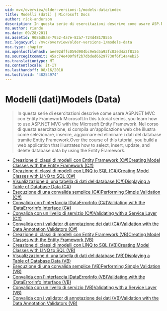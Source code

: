 ```yaml
---
uid: mvc/overview/older-versions-1/models-data/index
title: Modelli (dati) | Microsoft Docs
author: rick-anderson
description: In questa serie di esercitazioni descrive come usare ASP.NET MVC con Entity Framework Microsoft. Nel corso di questa esercitazione, si compila un'applicazione web...
ms.author: riande
ms.date: 09/28/2011
ms.assetid: 9086d8a8-7952-4a7e-82a7-724d48178555
msc.legacyurl: /mvc/overview/older-versions-1/models-data
msc.type: chapter
ms.openlocfilehash: aee92dffc059d984bc9e5d5a93fc03ed4a2f8136
ms.sourcegitcommit: 45ac74e400f9f2b7dbded66297730f6f14a4eb25
ms.translationtype: MT
ms.contentlocale: it-IT
ms.lasthandoff: 08/16/2018
ms.locfileid: "48254974"
---
```

<a name="models-data"></a><span data-ttu-id="ae5ba-104">Modelli (dati)</span><span class="sxs-lookup"><span data-stu-id="ae5ba-104">Models (Data)</span></span>
====================
> <span data-ttu-id="ae5ba-105">In questa serie di esercitazioni descrive come usare ASP.NET MVC con Entity Framework Microsoft.</span><span class="sxs-lookup"><span data-stu-id="ae5ba-105">In this tutorial series, you learn how to use ASP.NET MVC with the Microsoft Entity Framework.</span></span> <span data-ttu-id="ae5ba-106">Nel corso di questa esercitazione, si compila un'applicazione web che illustra come selezionare, inserire, aggiornare ed eliminare i dati del database tramite Entity Framework.</span><span class="sxs-lookup"><span data-stu-id="ae5ba-106">Over the course of this tutorial, you build a web application that illustrates how to select, insert, update, and delete database data by using the Entity Framework.</span></span>


- [<span data-ttu-id="ae5ba-107">Creazione di classi di modelli con Entity Framework (C#)</span><span class="sxs-lookup"><span data-stu-id="ae5ba-107">Creating Model Classes with the Entity Framework (C#)</span></span>](creating-model-classes-with-the-entity-framework-cs.md)
- [<span data-ttu-id="ae5ba-108">Creazione di classi di modelli con LINQ to SQL (C#)</span><span class="sxs-lookup"><span data-stu-id="ae5ba-108">Creating Model Classes with LINQ to SQL (C#)</span></span>](creating-model-classes-with-linq-to-sql-cs.md)
- [<span data-ttu-id="ae5ba-109">Visualizzazione di una tabella di dati del database (C#)</span><span class="sxs-lookup"><span data-stu-id="ae5ba-109">Displaying a Table of Database Data (C#)</span></span>](displaying-a-table-of-database-data-cs.md)
- [<span data-ttu-id="ae5ba-110">Esecuzione di una convalida semplice (C#)</span><span class="sxs-lookup"><span data-stu-id="ae5ba-110">Performing Simple Validation (C#)</span></span>](performing-simple-validation-cs.md)
- [<span data-ttu-id="ae5ba-111">Convalida con l'interfaccia IDataErrorInfo (C#)</span><span class="sxs-lookup"><span data-stu-id="ae5ba-111">Validating with the IDataErrorInfo Interface (C#)</span></span>](validating-with-the-idataerrorinfo-interface-cs.md)
- [<span data-ttu-id="ae5ba-112">Convalida con un livello di servizio (C#)</span><span class="sxs-lookup"><span data-stu-id="ae5ba-112">Validating with a Service Layer (C#)</span></span>](validating-with-a-service-layer-cs.md)
- [<span data-ttu-id="ae5ba-113">Convalida con i validator di annotazione dei dati (C#)</span><span class="sxs-lookup"><span data-stu-id="ae5ba-113">Validation with the Data Annotation Validators (C#)</span></span>](validation-with-the-data-annotation-validators-cs.md)
- [<span data-ttu-id="ae5ba-114">Creazione di classi di modelli con Entity Framework (VB)</span><span class="sxs-lookup"><span data-stu-id="ae5ba-114">Creating Model Classes with the Entity Framework (VB)</span></span>](creating-model-classes-with-the-entity-framework-vb.md)
- [<span data-ttu-id="ae5ba-115">Creazione di classi di modelli con LINQ to SQL (VB)</span><span class="sxs-lookup"><span data-stu-id="ae5ba-115">Creating Model Classes with LINQ to SQL (VB)</span></span>](creating-model-classes-with-linq-to-sql-vb.md)
- [<span data-ttu-id="ae5ba-116">Visualizzazione di una tabella di dati del database (VB)</span><span class="sxs-lookup"><span data-stu-id="ae5ba-116">Displaying a Table of Database Data (VB)</span></span>](displaying-a-table-of-database-data-vb.md)
- [<span data-ttu-id="ae5ba-117">Esecuzione di una convalida semplice (VB)</span><span class="sxs-lookup"><span data-stu-id="ae5ba-117">Performing Simple Validation (VB)</span></span>](performing-simple-validation-vb.md)
- [<span data-ttu-id="ae5ba-118">Convalida con l'interfaccia IDataErrorInfo (VB)</span><span class="sxs-lookup"><span data-stu-id="ae5ba-118">Validating with the IDataErrorInfo Interface (VB)</span></span>](validating-with-the-idataerrorinfo-interface-vb.md)
- [<span data-ttu-id="ae5ba-119">Convalida con un livello di servizio (VB)</span><span class="sxs-lookup"><span data-stu-id="ae5ba-119">Validating with a Service Layer (VB)</span></span>](validating-with-a-service-layer-vb.md)
- [<span data-ttu-id="ae5ba-120">Convalida con i validator di annotazione dei dati (VB)</span><span class="sxs-lookup"><span data-stu-id="ae5ba-120">Validation with the Data Annotation Validators (VB)</span></span>](validation-with-the-data-annotation-validators-vb.md)
